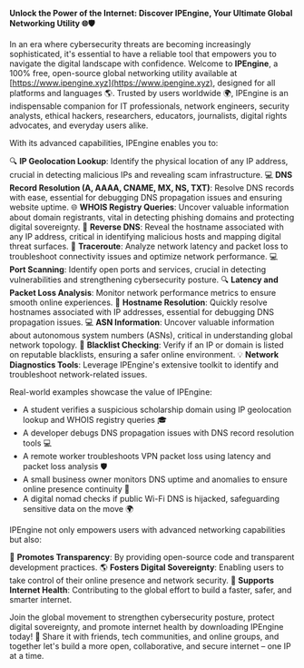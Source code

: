 **Unlock the Power of the Internet: Discover IPEngine, Your Ultimate Global Networking Utility 🌐🛡️**

In an era where cybersecurity threats are becoming increasingly sophisticated, it's essential to have a reliable tool that empowers you to navigate the digital landscape with confidence. Welcome to **IPEngine**, a 100% free, open-source global networking utility available at [https://www.ipengine.xyz](https://www.ipengine.xyz), designed for all platforms and languages 🌎. Trusted by users worldwide 🌍, IPEngine is an indispensable companion for IT professionals, network engineers, security analysts, ethical hackers, researchers, educators, journalists, digital rights advocates, and everyday users alike.

With its advanced capabilities, IPEngine enables you to:

🔍 **IP Geolocation Lookup**: Identify the physical location of any IP address, crucial in detecting malicious IPs and revealing scam infrastructure.
💻 **DNS Record Resolution (A, AAAA, CNAME, MX, NS, TXT)**: Resolve DNS records with ease, essential for debugging DNS propagation issues and ensuring website uptime.
🌐 **WHOIS Registry Queries**: Uncover valuable information about domain registrants, vital in detecting phishing domains and protecting digital sovereignty.
🚀 **Reverse DNS**: Reveal the hostname associated with any IP address, critical in identifying malicious hosts and mapping digital threat surfaces.
📡 **Traceroute**: Analyze network latency and packet loss to troubleshoot connectivity issues and optimize network performance.
💻 **Port Scanning**: Identify open ports and services, crucial in detecting vulnerabilities and strengthening cybersecurity posture.
🔍 **Latency and Packet Loss Analysis**: Monitor network performance metrics to ensure smooth online experiences.
📡 **Hostname Resolution**: Quickly resolve hostnames associated with IP addresses, essential for debugging DNS propagation issues.
💻 **ASN Information**: Uncover valuable information about autonomous system numbers (ASNs), critical in understanding global network topology.
🚨 **Blacklist Checking**: Verify if an IP or domain is listed on reputable blacklists, ensuring a safer online environment.
💡 **Network Diagnostics Tools**: Leverage IPEngine's extensive toolkit to identify and troubleshoot network-related issues.

Real-world examples showcase the value of IPEngine:

* A student verifies a suspicious scholarship domain using IP geolocation lookup and WHOIS registry queries 🎓
* A developer debugs DNS propagation issues with DNS record resolution tools 💻
* A remote worker troubleshoots VPN packet loss using latency and packet loss analysis 🛡️
* A small business owner monitors DNS uptime and anomalies to ensure online presence continuity 🏢
* A digital nomad checks if public Wi-Fi DNS is hijacked, safeguarding sensitive data on the move 🌍

IPEngine not only empowers users with advanced networking capabilities but also:

💖 **Promotes Transparency**: By providing open-source code and transparent development practices.
🌎 **Fosters Digital Sovereignty**: Enabling users to take control of their online presence and network security.
👥 **Supports Internet Health**: Contributing to the global effort to build a faster, safer, and smarter internet.

Join the global movement to strengthen cybersecurity posture, protect digital sovereignty, and promote internet health by downloading IPEngine today! 📡 Share it with friends, tech communities, and online groups, and together let's build a more open, collaborative, and secure internet – one IP at a time.